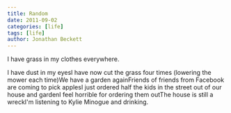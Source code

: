 ```yaml
---
title: Random
date: 2011-09-02
categories: [life]
tags: [life]
author: Jonathan Beckett
---
```


I have grass in my clothes everywhere.

I have dust in my eyesI have now cut the grass four times (lowering the mower each time)We have a garden againFriends of friends from Facebook are coming to pick applesI just ordered half the kids in the street out of our house and gardenI feel horrible for ordering them outThe house is still a wreckI'm listening to Kylie Minogue and drinking.